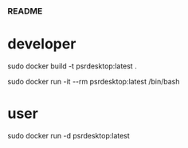 ### README

# developer

sudo docker build -t psrdesktop:latest .

sudo docker run -it --rm psrdesktop:latest /bin/bash

# user

sudo docker run -d psrdesktop:latest
